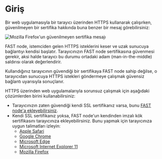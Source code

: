 [link-node-installation]:       install-certificate-on-fast-node.md
[link-safari-ssl]:              browsers-ssl/safari-ssl.md
[link-chrome-ssl]:              browsers-ssl/chrome-ssl.md
[link-edge-ssl]:                browsers-ssl/edge-ssl.md
[link-ie11-ssl]:                browsers-ssl/ie11-ssl.md
[link-firefox-ssl]:             browsers-ssl/firefox-ssl.md

[img-insecure-connection]:      ../../images/fast/qsg/common/deployment/11-qsg-fast-inst-untrusted-cert.png


# Giriş

Bir web uygulamasıyla bir tarayıcı üzerinden HTTPS kullanarak çalışırken, güvenilmeyen bir sertifika hakkında buna benzer bir mesaj görebilirsiniz:

![Mozilla Firefox'un güvenilmeyen sertifika mesajı][img-insecure-connection]

FAST node, istemciden gelen HTTPS isteklerini keser ve uzak sunucuya bağlantıyı kendisi başlatır. Tarayıcınızın FAST node sertifikasına güvenmesi gerekir, aksi halde tarayıcı bu durumu ortadaki adam (man-in-the-middle) saldırısı olarak değerlendirir.  

Kullandığınız tarayıcının güvendiği bir sertifikaya FAST node sahip değilse, o tarayıcıdan sunucuya HTTPS istekleri göndermeye çalışmak güvensiz bağlantı uyarısıyla sonuçlanır. 

HTTPS üzerinden web uygulamalarıyla sorunsuz çalışmak için aşağıdaki çözümlerden birini kullanabilirsiniz:
* Tarayıcınızın zaten güvendiği kendi SSL sertifikanız varsa, bunu [FAST node'a ekleyebilirsiniz][link-node-installation].
* Kendi SSL sertifikanız yoksa, FAST node'un kendinden imzalı kök sertifikasını tarayıcınıza ekleyebilirsiniz. Bunu yapmak için tarayıcınıza uygun talimatları izleyin:
    * [Apple Safari][link-safari-ssl]
    * [Google Chrome][link-chrome-ssl]
    * [Microsoft Edge][link-edge-ssl]
    * [Microsoft Internet Explorer 11][link-ie11-ssl]
    * [Mozilla Firefox][link-firefox-ssl]